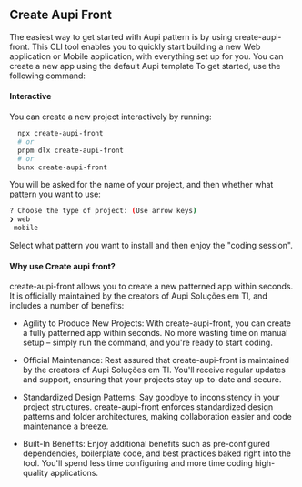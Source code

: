 ## Create Aupi Front

The easiest way to get started with Aupi pattern is by using create-aupi-front. This CLI tool enables you to quickly start building a new Web application or Mobile application, with everything set up for you. You can create a new app using the default Aupi template To get started, use the following command:

#### Interactive
You can create a new project interactively by running:

```bash
  npx create-aupi-front
  # or
  pnpm dlx create-aupi-front
  # or 
  bunx create-aupi-front
 ```

 You will be asked for the name of your project, and then whether what pattern you want to use:

 ```bash
? Choose the type of project: (Use arrow keys)
❯ web 
  mobile 
 ```

 Select what pattern you want to install and then enjoy the "coding session".

 #### Why use Create aupi front?

 create-aupi-front allows you to create a new patterned app within seconds. It is officially maintained by the creators of Aupi Soluções em TI, and includes a number of benefits:

 - Agility to Produce New Projects: With create-aupi-front, you can create a fully patterned app within seconds. No more wasting time on manual setup – simply run the command, and you're ready to start coding.

 - Official Maintenance: Rest assured that create-aupi-front is maintained by the creators of Aupi Soluções em TI. You'll receive regular updates and support, ensuring that your projects stay up-to-date and secure.

 - Standardized Design Patterns: Say goodbye to inconsistency in your project structures. create-aupi-front enforces standardized design patterns and folder architectures, making collaboration easier and code maintenance a breeze.

 - Built-In Benefits: Enjoy additional benefits such as pre-configured dependencies, boilerplate code, and best practices baked right into the tool. You'll spend less time configuring and more time coding high-quality applications.